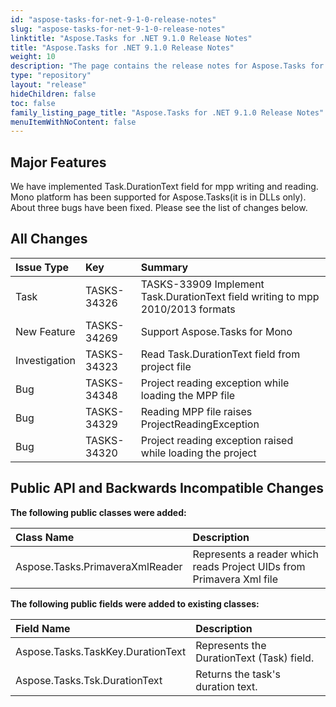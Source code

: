 ```yaml
---
id: "aspose-tasks-for-net-9-1-0-release-notes"
slug: "aspose-tasks-for-net-9-1-0-release-notes"
linktitle: "Aspose.Tasks for .NET 9.1.0 Release Notes"
title: "Aspose.Tasks for .NET 9.1.0 Release Notes"
weight: 10
description: "The page contains the release notes for Aspose.Tasks for .NET 9.1.0."
type: "repository"
layout: "release"
hideChildren: false
toc: false
family_listing_page_title: "Aspose.Tasks for .NET 9.1.0 Release Notes"
menuItemWithNoContent: false
---
```


## **Major Features**
We have implemented Task.DurationText field for mpp writing and reading. Mono platform has been supported for Aspose.Tasks(it is in DLLs only). About three bugs have been fixed. Please see the list of changes below.

## **All Changes**
|**Issue Type** |**Key** |**Summary** |
| :- | :- | :- |
|Task |TASKS-34326 |TASKS-33909 Implement Task.DurationText field writing to mpp 2010/2013 formats |
|New Feature |TASKS-34269 |Support Aspose.Tasks for Mono |
|Investigation |TASKS-34323 |Read Task.DurationText field from project file |
|Bug |TASKS-34348 |Project reading exception while loading the MPP file |
|Bug |TASKS-34329 |Reading MPP file raises ProjectReadingException |
|Bug |TASKS-34320 |Project reading exception raised while loading the project |

## **Public API and Backwards Incompatible Changes**

**The following public classes were added:**

|**Class Name**|**Description**|
| :- | :- |
|Aspose.Tasks.PrimaveraXmlReader |Represents a reader which reads Project UIDs from Primavera Xml file |

**The following public fields were added to existing classes:**

|**Field Name**|**Description**|
| :- | :- |
|Aspose.Tasks.TaskKey.DurationText |Represents the DurationText (Task) field. |
|Aspose.Tasks.Tsk.DurationText |Returns the task's duration text. |